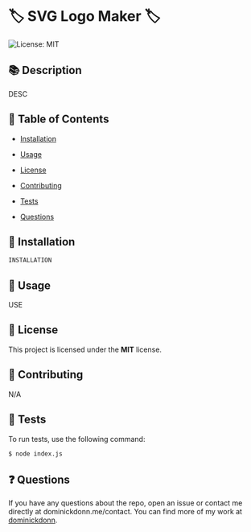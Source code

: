 # 🏷️ SVG Logo Maker 🏷️
![License: MIT](https://img.shields.io/badge/License-MIT-blue.svg)

## 📚 Description
DESC

## 📖 Table of Contents
* [Installation](#installation)
* [Usage](#usage)

* [License](#license)

* [Contributing](#contributing)
* [Tests](#tests)
* [Questions](#questions)

## 💽 Installation
```bash
INSTALLATION
```

## 🎯 Usage
USE

## 📜 License
This project is licensed under the **MIT** license.

## 👥 Contributing
N/A

## 🧪 Tests
To run tests, use the following command:

```bash
$ node index.js
```

## ❓ Questions
If you have any questions about the repo, open an issue or contact me directly at dominickdonn.me/contact. You can find more of my work at [dominickdonn](https://github.com/dominickdonn/).
